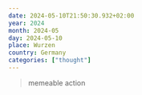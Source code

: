 ```yaml
---
date: 2024-05-10T21:50:30.932+02:00
year: 2024
month: 2024-05
day: 2024-05-10
place: Wurzen
country: Germany
categories: ["thought"]
---
```

> memeable action
